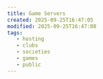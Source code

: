 ```yaml
---
title: Game Servers
created: 2025-09-25T16:47:05
modified: 2025-09-25T16:47:08
tags:
   - hosting
   - clubs
   - societies
   - games
   - public
---
```

